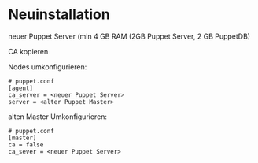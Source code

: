 # Neuinstallation

neuer Puppet Server (min 4 GB RAM (2GB Puppet Server, 2 GB PuppetDB)

CA kopieren

Nodes umkonfigurieren:

    # puppet.conf
    [agent]
    ca_server = <neuer Puppet Server>
    server = <alter Puppet Master>

alten Master Umkonfigurieren:

    # puppet.conf
    [master]
    ca = false
    ca_sever = <neuer Puppet Server>

